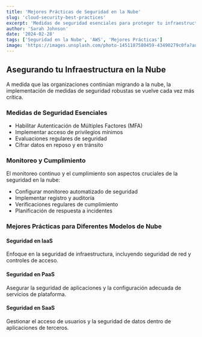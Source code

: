 ```yaml
---
title: 'Mejores Prácticas de Seguridad en la Nube'
slug: 'cloud-security-best-practices'
excerpt: 'Medidas de seguridad esenciales para proteger tu infraestructura y aplicaciones en la nube.'
author: 'Sarah Johnson'
date: '2024-02-28'
tags: ['Seguridad en la Nube', 'AWS', 'Mejores Prácticas']
image: 'https://images.unsplash.com/photo-1451187580459-43490279c0fa?auto=format&fit=crop&q=80'
---
```


## Asegurando tu Infraestructura en la Nube

A medida que las organizaciones continúan migrando a la nube, la implementación de medidas de seguridad robustas se vuelve cada vez más crítica.

### Medidas de Seguridad Esenciales

- Habilitar Autenticación de Múltiples Factores (MFA)
- Implementar acceso de privilegios mínimos
- Evaluaciones regulares de seguridad
- Cifrar datos en reposo y en tránsito

### Monitoreo y Cumplimiento

El monitoreo continuo y el cumplimiento son aspectos cruciales de la seguridad en la nube:

- Configurar monitoreo automatizado de seguridad
- Implementar registro y auditoría
- Verificaciones regulares de cumplimiento
- Planificación de respuesta a incidentes

### Mejores Prácticas para Diferentes Modelos de Nube

#### Seguridad en IaaS

Enfoque en la seguridad de infraestructura, incluyendo seguridad de red y controles de acceso.

#### Seguridad en PaaS

Asegurar la seguridad de aplicaciones y la configuración adecuada de servicios de plataforma.

#### Seguridad en SaaS

Gestionar el acceso de usuarios y la seguridad de datos dentro de aplicaciones de terceros.